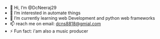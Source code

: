 - 👋 Hi, I’m @DcNeeraj29
- 👀 I’m interested in automate things
- 🌱 I’m currently learning web Development and python web frameworks
- 📫 reach me on email: dcns8818@gmial.com
- ⚡ Fun fact: i'am also a music producer 

<!---
DcNeeraj29/DcNeeraj29 is a ✨ special ✨ repository because its `README.md` (this file) appears on your GitHub profile.
You can click the Preview link to take a look at your changes.
--->
